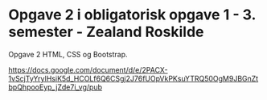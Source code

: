 # Opgave 2 i obligatorisk opgave 1 - 3. semester - Zealand Roskilde

Opgave 2 HTML, CSS og Bootstrap.

https://docs.google.com/document/d/e/2PACX-1vScjTyYryIHsiK5d_HCOLf6Q6CSgj2J76fUOpVkPKsuYTRQ50OgM9JBGnZtbpQhpooEyp_jZde7i_vg/pub
